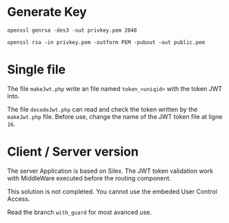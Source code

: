 # Generate Key

```
openssl genrsa -des3 -out privkey.pem 2048

openssl rsa -in privkey.pem -outform PEM -pubout -out public.pem
```

# Single file

The file `makeJwt.php` write an file named `token_<uniqid>` with the token JWT into.

The file `decodeJwt.php` can read and check the token written by the `makeJwt.php` file. Before use, change the name of the JWT token file at ligne `16`.

# Client / Server version

The server Application is based on Silex. The JWT token validation work with MiddleWare executed before the routing component.

This solution is not completed. You cannot use the embeded User Control Access.

Read the branch `with_guard` for most avanced use.
